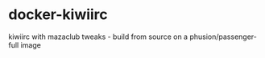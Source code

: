 docker-kiwiirc
==============

kiwiirc with mazaclub tweaks - build from source on a phusion/passenger-full image
